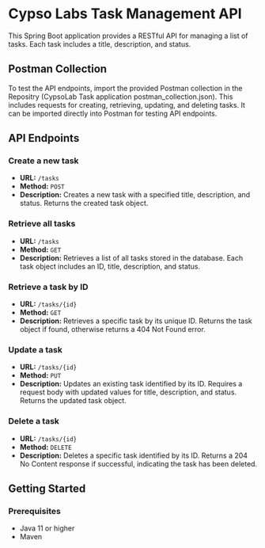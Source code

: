 # Cypso Labs Task Management API

This Spring Boot application provides a RESTful API for managing a list of tasks. Each task includes a title, description, and status.

## Postman Collection

To test the API endpoints, import the provided Postman collection in the Repositry (CypsoLab Task application postman_collection.json).
This includes requests for creating, retrieving, updating, and deleting tasks. It can be imported directly into Postman for testing API endpoints.

## API Endpoints

### Create a new task

- **URL:** `/tasks`
- **Method:** `POST`
- **Description:** Creates a new task with a specified title, description, and status. Returns the created task object.

### Retrieve all tasks

- **URL:** `/tasks`
- **Method:** `GET`
- **Description:** Retrieves a list of all tasks stored in the database. Each task object includes an ID, title, description, and status.

### Retrieve a task by ID

- **URL:** `/tasks/{id}`
- **Method:** `GET`
- **Description:** Retrieves a specific task by its unique ID. Returns the task object if found, otherwise returns a 404 Not Found error.

### Update a task

- **URL:** `/tasks/{id}`
- **Method:** `PUT`
- **Description:** Updates an existing task identified by its ID. Requires a request body with updated values for title, description, and status. Returns the updated task object.

### Delete a task

- **URL:** `/tasks/{id}`
- **Method:** `DELETE`
- **Description:** Deletes a specific task identified by its ID. Returns a 204 No Content response if successful, indicating the task has been deleted.

## Getting Started

### Prerequisites

- Java 11 or higher
- Maven
